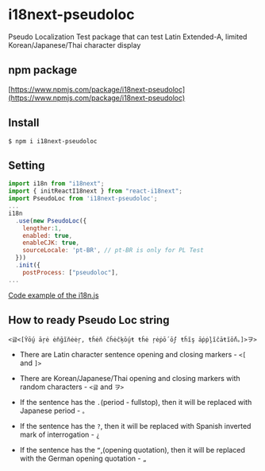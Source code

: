 # i18next-pseudoloc
Pseudo Localization Test package that can test Latin Extended-A, limited Korean/Japanese/Thai character display

## npm package
[https://www.npmjs.com/package/i18next-pseudoloc](https://www.npmjs.com/package/i18next-pseudoloc)

## Install
```shellscript
$ npm i i18next-pseudoloc
```

## Setting
```javascript
import i18n from "i18next";
import { initReactI18next } from "react-i18next";
import PseudoLoc from 'i18next-pseudoloc';
...
i18n
  .use(new PseudoLoc({
    lengther:1,
    enabled: true,
    enableCJK: true,
    sourceLocale: 'pt-BR', // pt-BR is only for PL Test
  }))
  .init({
    postProcess: ["pseudoloc"],
...
```
[Code example of the i18n.js](https://github.com/xxflux/i18n-app/blob/main/src/i18n.js)


## How to ready Pseudo Loc string
```
<긇<[Ŷṓṵ āŗė ėňḡĩňėėŗ, ŧĥėň ĉĥėĉķṓṵŧ ŧĥė ŗėṗṓ ṓϝ ŧĥĩş āṗṗḽĩĉāŧĩṓň。]>ヲ>
```
* There are Latin character sentence opening and closing markers - `<[` and `]>`

* There are Korean/Japanese/Thai opening and closing markers with random characters - `<긇` and `ヲ>`

* If the sentence has the `.`(period - fullstop), then it will be replaced with Japanese period - `。`

* If the sentence has the `?`, then it will be replaced with Spanish inverted mark of interrogation - `¿`

* If the sentence has the `“`,(opening quotation), then it will be replaced with the German opening quotation - `„` 
